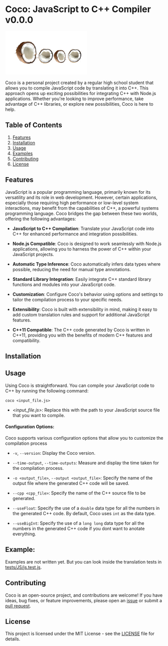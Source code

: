 # Coco: JavaScript to C++ Compiler v0.0.0

![Coco Logo](logo.png)

Coco is a personal project created by a regular high school student that allows you to compile JavaScript code by translating it into C++. This approach opens up exciting possibilities for integrating C++ with Node.js applications. Whether you're looking to improve performance, take advantage of C++ libraries, or explore new possibilities, Coco is here to help.

## Table of Contents

1. [Features](#features)
2. [Installation](#installation)
3. [Usage](#usage)
4. [Examples](#examples)
5. [Contributing](#contributing)
6. [License](#license)

## Features

JavaScript is a popular programming language, primarily known for its versatility and its role in web development. However, certain applications, especially those requiring high performance or low-level system interactions, may benefit from the capabilities of C++, a powerful systems programming language. Coco bridges the gap between these two worlds, offering the following advantages:

-   **JavaScript to C++ Compilation**: Translate your JavaScript code into C++ for enhanced performance and integration possibilities.

-   **Node.js Compatible**: Coco is designed to work seamlessly with Node.js applications, allowing you to harness the power of C++ within your JavaScript projects.

-   **Automatic Type Inference**: Coco automatically infers data types where possible, reducing the need for manual type annotations.

-   **Standard Library Integration**: Easily integrate C++ standard library functions and modules into your JavaScript code.

-   **Customization**: Configure Coco's behavior using options and settings to tailor the compilation process to your specific needs.

-   **Extensibility**: Coco is built with extensibility in mind, making it easy to add custom translation rules and support for additional JavaScript features.

-   **C++11 Compatible**: The C++ code generated by Coco is written in C++11, providing you with the benefits of modern C++ features and compatibility.

## Installation

## Usage

Using Coco is straightforward. You can compile your JavaScript code to C++ by running the following command:

```shell
coco <input_file.js>
```

-   _<input_file.js>:_ Replace this with the path to your JavaScript source file that you want to compile.

#### Configuration Options:

Coco supports various configuration options that allow you to customize the compilation process

-   `-v`, `--version`: Display the Coco version.

-   `--time-output`, `--time-outputs`: Measure and display the time taken for the compilation process.

-   `-o <output_file>`, `--output <output_file>`: Specify the name of the output file where the generated C++ code will be saved.

-   `--cpp <cpp_file>`: Specify the name of the C++ source file to be generated.

-   `--useFloat`: Specify the use of a `double` data type for all the numbers in the generated C++ code. By default, Coco uses `int` as the data type.

-   `--useBigInt`: Specify the use of a `long long` data type for all the numbers in the generated C++ code if you dont want to anotate everything.

## Example:

Examples are not written yet. But you can look inside the translation tests in [tests/JS/js.test.js](./tests/JS/js.test.js).

## Contributing

Coco is an open-source project, and contributions are welcome! If you have ideas, bug fixes, or feature improvements, please open an [issue](https://github.com/Borecjeborec1/Coco/issues) or submit a [pull request](https://github.com/Borecjeborec1/Coco/pulls).

## License

This project is licensed under the MIT License - see the [LICENSE](./LICENSE) file for details.
